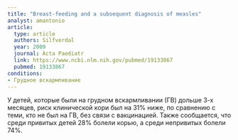 ```yaml
---
title: "Breast-feeding and a subsequent diagnosis of measles"
analyst: amantonio
article:
  type: article
  authors: Silfverdal
  year: 2009
  journal: Acta Paediatr
  link: https://www.ncbi.nlm.nih.gov/pubmed/19133867
  pubmed: 19133867
conditions:
- Грудное вскармливание
---
```


У детей, которые были на грудном вскармливании (ГВ) дольше 3-х месяцев, риск клинической кори был на 31% ниже, по сравнению с теми, кто не был на ГВ, без связи с вакцинацией.
Также сообщается, что среди привитых детей 28% болели корью, а среди непривитых болели 74%.
